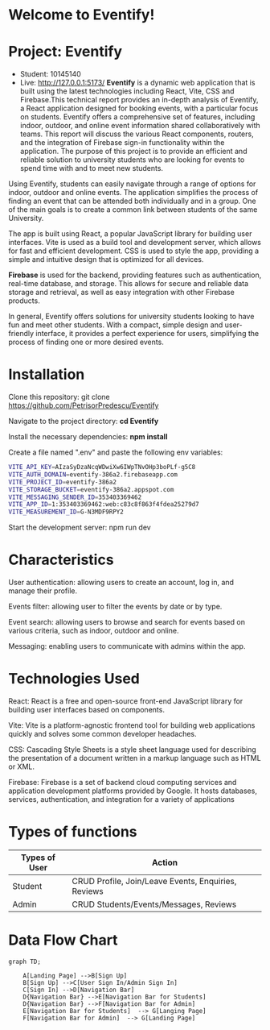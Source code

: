 # Welcome to Eventify!
# Project: Eventify
- Student: 10145140
- Live: http://127.0.0.1:5173/
**Eventify** is a dynamic web application that is built using the latest technologies including React, Vite, CSS and Firebase.This technical report provides an in-depth analysis of Eventify, a React application designed for booking events, with a particular focus on students. Eventify offers a comprehensive set of features, including indoor, outdoor, and online event information shared collaboratively with teams. This report will discuss the various React components, routers, and the integration of Firebase sign-in functionality within the application. The purpose of this project is to provide an efficient and reliable solution to university students who are looking for events to spend time with and to meet new students.

Using Eventify, students can easily navigate through a range of options for indoor, outdoor and online events. The application simplifies the process of finding an event that can be attended both individually and in a group. One of the main goals is to create a common link between students of the same University.

The app is built using React, a popular JavaScript library for building user interfaces. Vite is used as a build tool and development server, which allows for fast and efficient development. CSS is used to style the app, providing a simple and intuitive design that is optimized for all devices.

**Firebase** is used for the backend, providing features such as authentication, real-time database, and storage. This allows for secure and reliable data storage and retrieval, as well as easy integration with other Firebase products.

In general, Eventify offers solutions for university students looking to have fun and meet other students. With a compact, simple design and user-friendly interface, it provides a perfect experience for users, simplifying the process of finding one or more desired events.

# Installation

Clone this repository: git clone https://github.com/PetrisorPredescu/Eventify

Navigate to the project directory: **cd Eventify**

Install the necessary dependencies: **npm install**

Create a file named ".env" and paste the following env variables:

```sh
VITE_API_KEY=AIzaSyDzaNcqWDwiXw6IWpTNvOHp3boPLf-g5C8
VITE_AUTH_DOMAIN=eventify-386a2.firebaseapp.com
VITE_PROJECT_ID=eventify-386a2
VITE_STORAGE_BUCKET=eventify-386a2.appspot.com
VITE_MESSAGING_SENDER_ID=353403369462
VITE_APP_ID=1:353403369462:web:c83c8f863f4fdea25279d7
VITE_MEASUREMENT_ID=G-N3MDF9RPY2
```

Start the development server: npm run dev

# Characteristics

User authentication: allowing users to create an account, log in, and manage their profile.

Events filter: allowing user to filter the events by date or by type.

Event search: allowing users to browse and search for events based on various criteria, such as indoor, outdoor and online.

Messaging: enabling users to communicate with admins within the app.

# Technologies Used

React: React is a free and open-source front-end JavaScript library for building user interfaces based on components.

Vite: Vite is a platform-agnostic frontend tool for building web applications quickly and solves some common developer headaches.

CSS: Cascading Style Sheets is a style sheet language used for describing the presentation of a document written in a markup language such as HTML or XML.

Firebase: Firebase is a set of backend cloud computing services and application development platforms provided by Google. It hosts databases, services, authentication, and integration for a variety of applications

# Types of functions

Types of User  | Action
------------- | -------------
Student  | CRUD Profile, Join/Leave Events, Enquiries, Reviews
Admin | CRUD Students/Events/Messages, Reviews


# Data Flow Chart

```mermaid
graph TD;
    
    A[Landing Page] -->B[Sign Up]
    B[Sign Up] -->C[User Sign In/Admin Sign In]
    C[Sign In] -->D[Navigation Bar]
    D{Navigation Bar} -->E[Navigation Bar for Students]
    D{Navigation Bar} -->F[Navigation Bar for Admin]
    E[Navigation Bar for Students]  --> G[Langing Page]
    F[Navigation Bar for Admin]  --> G[Landing Page]
```



